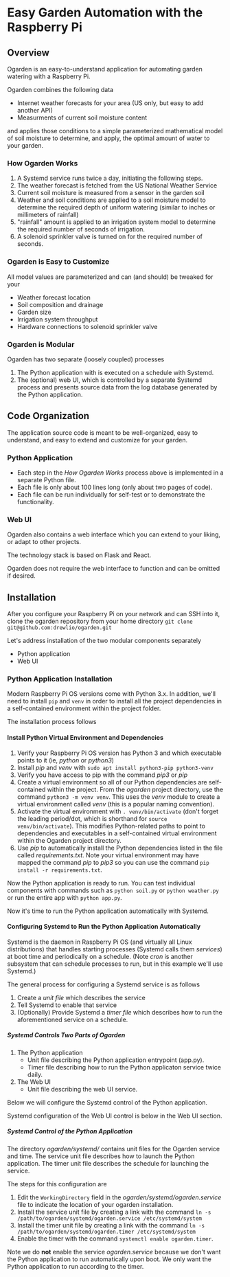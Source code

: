 # Easy Garden Automation with the Raspberry Pi

## Overview 
Ogarden is an easy-to-understand application for automating garden watering
with a Raspberry Pi.

Ogarden combines the following data
- Internet weather forecasts for your area (US only, but easy to add another
  API)
- Measurments of current soil moisture content

and applies those conditions to a simple parameterized mathematical model of
soil moisture to determine, and apply, the optimal amount of water to your
garden. 

### How Ogarden Works
1. A Systemd service runs twice a day, initiating the following steps.
2. The weather forecast is fetched from the US National Weather Service
3. Current soil moisture is measured from a sensor in the garden soil
4. Weather and soil conditions are applied to a soil moisture model to
determine the required depth of uniform watering (similar to inches or
millimeters of rainfall)
5. "rainfall" amount is applied to an irrigation system model to determine the
required number of seconds of irrigation.
6. A solenoid sprinkler valve is turned on for the required number of seconds. 

### Ogarden is Easy to Customize
All model values are parameterized and can (and should) be tweaked for your
- Weather forecast location
- Soil composition and drainage
- Garden size
- Irrigation system throughput
- Hardware connections to solenoid sprinkler valve

### Ogarden is Modular
Ogarden has two separate (loosely coupled) processes
1. The Python application with is executed on a schedule with Systemd.
2. The (optional) web UI, which is controlled by a separate Systemd process and
presents source data from the log database generated by the Python application.

## Code Organization
The application source code is meant to be well-organized, easy to understand,
and easy to extend and customize for your garden. 

### Python Application
- Each step in the *How Ogarden Works* process above is implemented in a
  separate Python file. 
- Each file is only about 100 lines long (only about two pages of code). 
- Each file can be run individually for self-test or to demonstrate the
  functionality.

### Web UI
Ogarden also contains a web interface which you can extend to your liking, or
adapt to other projects. 

The technology stack is based on Flask and React.

Ogarden does not require the web interface to function and can be omitted if
desired.

## Installation
After you configure your Raspberry Pi on your network and can SSH into it,
clone the ogarden repository from your home directory
`git clone git@github.com:drewlio/ogarden.git`

Let's address installation of the two modular components separately
- Python application
- Web UI

### Python Application Installation
Modern Raspberry Pi OS versions come with Python 3.x. In addition, we'll need
to install `pip` and `venv` in order to install all the project dependencies in
a self-contained environment within the project folder.

The installation process follows

#### Install Python Virtual Environment and Dependencies
1. Verify your Raspberry Pi OS version has Python 3 and which executable points
to it (ie, *python* or *python3*)
2. Install *pip* and *venv* with `sudo apt install python3-pip python3-venv`
3. Verify you have access to pip with the command *pip3* or *pip* 
4. Create a virtual environment so all of our Python dependencies are
self-contained within the project. From the *ogarden* project directory, use
the command `python3 -m venv venv`. This uses the *venv* module to create a
virtual environment called *venv* (this is a popular naming convention).
5. Activate the virtual environment with `. venv/bin/activate` (don't forget
the leading period/dot, which is shorthand for `source venv/bin/activate`).
This modifies Python-related paths to point to dependencies and executables in
a self-contained virtual environment within the Ogarden project directory. 
6. Use *pip* to automatically install the Python dependencies listed in the
file called *requirements.txt*. Note your virtual environment may have mapped
the command *pip* to *pip3* so you can use the command `pip install -r
requirements.txt`.

Now the Python application is ready to run. You can test individual components
with commands such as `python soil.py` or `python weather.py` or run the entire
app with `python app.py`.

Now it's time to run the Python application automatically with Systemd.

#### Configuring Systemd to Run the Python Application Automatically
Systemd is the daemon in Raspberry Pi OS (and virtually all Linux
distributions) that handles starting processes (Systemd calls them *services*)
at boot time and periodically on a schedule. (Note *cron* is another subsystem
that can schedule processes to run, but in this example we'll use Systemd.)

The general process for configuring a Systemd service is as follows
1. Create a *unit file* which describes the service
2. Tell Systemd to enable that service
3. (Optionally) Provide Systemd a *timer file* which describes how to run the
aforementioned service on a schedule.

##### Systemd Controls Two Parts of Ogarden
1. The Python application
    - Unit file describing the Python application entrypoint (app.py).
    - Timer file describing how to run the Python applicaton service twice daily.
2. The Web UI
    - Unit file describing the web UI service.

Below we will configure the Systemd control of the Python application.

Systemd configuration of the Web UI control is below in the Web UI section.

##### Systemd Control of the Python Application
The directory *ogarden/systemd/* contains unit files for the Ogarden service
and time. The service unit file describes how to launch the Python application.
The timer unit file describes the schedule for launching the service.

The steps for this configuration are
1. Edit the `WorkingDirectory` field in the *ogarden/systemd/ogarden.service*
file to indicate the location of your ogarden installation. 
2. Install the service unit file by creating a link with the command `ln -s
/path/to/ogarden/systemd/ogarden.service /etc/systemd/system`
3. Install the timer unit file by creating a link with the command `ln -s
/path/to/ogarden/systemd/ogarden.timer /etc/systemd/system`
4. Enable the timer with the command `systemctl enable ogarden.timer`.

Note we do **not** enable the service *ogarden.service* because we don't want
the Python application to run automatically upon boot. We only want the Python
application to run according to the timer. 






